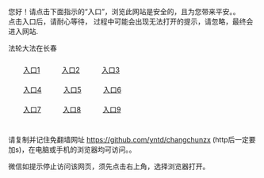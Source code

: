 您好！请点击下面指示的“入口”，浏览此网站是安全的，且为您带来平安。。 <br/>
点击入口后，请耐心等待， 过程中可能会出现无法打开的提示，请忽略，最终会进入网站. </br>

法轮大法在长春<br/>
<div style="padding:10px"><a style="margin:20px" target="_blank" href="https://d33t4b8geriqyp.cloudfront.net/2Qpsp?yowzfzmu" id="ccLink1" rel="nofollow">入口1</a> <a target="_blank" style="margin:20px" href="https://d3c835e5qy8pja.cloudfront.net/2Qpsp?dpvtcey" id="ccLink2" rel="nofollow">入口2</a> <a style="margin:20px" target="_blank" href="https://d1tt3cll764f43.cloudfront.net/2Qpsp?ulyfpwcb" id="ccLink3" rel="nofollow">入口3</a></div>

<div style="padding:10px" ><a style="margin:20px" target="_blank" href="https://d33t4b8geriqyp.cloudfront.net/2Qpsp?yowzfzmu" id="ccLink4" rel="nofollow">入口4</a> <a style="margin:20px" href="https://d3c835e5qy8pja.cloudfront.net/2Qpsp?dpvtcey" target="_blank" id="ccLink5" rel="nofollow">入口5</a> <a style="margin:20px" href="https://d1tt3cll764f43.cloudfront.net/2Qpsp?ulyfpwcb" target="_blank" id="ccLink6" rel="nofollow">入口6</a></div>

<div style="padding:10px"><a style="margin:20px" target="_blank" href="https://d33t4b8geriqyp.cloudfront.net/2Qpsp?yowzfzmu" id="ccLink7" rel="nofollow">入口7</a> <a style="margin:20px" href="https://d3c835e5qy8pja.cloudfront.net/2Qpsp?dpvtcey" target="_blank" id="ccLink8" rel="nofollow">入口8</a> <a style="margin:20px" target="_blank" href="https://d1tt3cll764f43.cloudfront.net/2Qpsp?ulyfpwcb" id="ccLink9" rel="nofollow">入口9</a></div>

<br/>



请复制并记住免翻墙网址 https://github.com/yntd/changchunzx (http后一定要加s)，在电脑或手机的浏览器均可访问。。<br/>

微信如提示停止访问该网页，须先点击右上角，选择浏览器打开。
